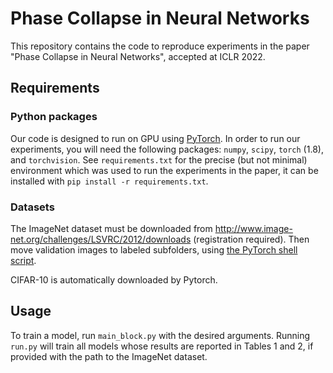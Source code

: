 # Phase Collapse in Neural Networks
This repository contains the code to reproduce experiments in the paper "Phase Collapse in Neural Networks", accepted at ICLR 2022.

## Requirements
### Python packages
Our code is designed to run on GPU using [PyTorch](https://pytorch.org/). In order to run our experiments, you will need the following packages: `numpy`, `scipy`, `torch` (1.8), and `torchvision`. See `requirements.txt` for the precise (but not minimal) environment which was used to run the experiments in the paper, it can be installed with `pip install -r requirements.txt`.

### Datasets
The ImageNet dataset must be downloaded from http://www.image-net.org/challenges/LSVRC/2012/downloads (registration required).
Then move validation images to labeled subfolders, using [the PyTorch shell script](https://raw.githubusercontent.com/soumith/imagenetloader.torch/master/valprep.sh).

CIFAR-10 is automatically downloaded by Pytorch.

## Usage
To train a model, run `main_block.py` with the desired arguments. Running `run.py` will train all models whose results are reported in Tables 1 and 2, if provided with the path to the ImageNet dataset.

